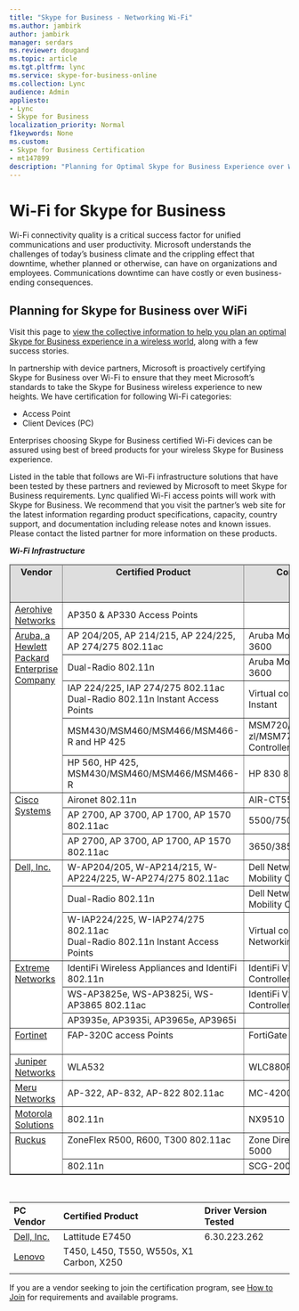 ```yaml
---
title: "Skype for Business - Networking Wi-Fi"
ms.author: jambirk
author: jambirk
manager: serdars
ms.reviewer: dougand
ms.topic: article
ms.tgt.pltfrm: lync
ms.service: skype-for-business-online
ms.collection: Lync
audience: Admin
appliesto:
- Lync
- Skype for Business 
localization_priority: Normal
f1keywords: None
ms.custom:
- Skype for Business Certification
- mt147899
description: "Planning for Optimal Skype for Business Experience over Wi-Fi provides the collective information to help you plan an optimal Skype for Business experience in a wireless world."
---
```


# Wi-Fi for Skype for Business
Wi-Fi connectivity quality is a critical success factor for unified communications and user productivity. Microsoft understands the challenges of today’s business climate and the crippling effect that downtime, whether planned or otherwise, can have on organizations and employees. Communications downtime can have costly or even business-ending consequences.

## Planning for Skype for Business over WiFi
Visit this page to [view the collective information to help you plan an optimal Skype for Business experience in a wireless world](plan-wifi.md), along with a few success stories.

In partnership with device partners, Microsoft is proactively certifying Skype for Business over Wi-Fi to ensure that they meet Microsoft’s standards to take the Skype for Business wireless experience to new heights. We have certification for following Wi-Fi categories:
- Access Point
- Client Devices (PC)

Enterprises choosing Skype for Business certified Wi-Fi devices can be assured using best of breed products for your wireless Skype for Business experience.

Listed in the table that follows are Wi-Fi infrastructure solutions that have been tested by these partners and reviewed by Microsoft to meet Skype for Business requirements. Lync qualified Wi-Fi access points will work with Skype for Business. We recommend that you visit the partner’s web site for the latest information regarding product specifications, capacity, country support, and documentation including release notes and known issues. Please contact the listed partner for more information on these products.

 ***Wi-Fi Infrastructure***
<table border="1" cellpadding="5" cellspacing="" class="grid" style="border-collapse:collapse;background-color:white;" width="100%" xmlns="http://www.w3.org/1999/xhtml">
	<colgroup>
		<col width="83" />
		<col width="236" />
		<col width="306" />
		<col width="103" />
	</colgroup>
	<thead>
		<tr bgcolor="#DEDEDE">
			<td align="center" valign="top"><strong>Vendor</strong></td>
			<td align="center" valign="top"><strong>Certified Product</strong></td>
			<td align="center" valign="top"><strong>Controller Used</strong></td>
			<td align="center" valign="top"><strong>Firmware Version Tested</strong></td>
		</tr>
	</thead>
	<tbody>
		<tr>
			<td><a href="http://www.aerohive.com/products/access-points">Aerohive Networks</a></td>
			<td>AP350 &amp; AP330 Access Points</td>
			<td> </td>
			<td>HiveOS 6.4r1</td>
		</tr>
		<tr align="left" valign="top">
			<td rowspan="5"><a href="http://www.arubanetworks.com/">Aruba, a Hewlett Packard Enterprise Company</a></td>
			<td>AP 204/205, AP 214/215, AP 224/225, AP 274/275 802.11ac</td>
			<td>Aruba Mobility Controller 3600</td>
			<td>AOS 6.4.2.0</td>
		</tr>
		<tr>
			<td>Dual-Radio 802.11n</td>
			<td>Aruba Mobility Controller 3600</td>
			<td>AOS 6.1.3.2</td>
		</tr>
		<tr>
			<td>IAP 224/225, IAP 274/275 802.11ac<br />Dual-Radio 802.11n Instant Access Points</td>
			<td>Virtual controller for Aruba Instant</td>
			<td>4.0.0.7</td>
		</tr>
		<tr>
			<td>MSM430/MSM460/MSM466/MSM466-R and HP 425</td>
			<td>MSM720/MSM760/MSM765 zl/MSM775 zl Wireless LAN Controllers</td>
			<td>6.0.1.1</td>
		</tr>
		<tr>
			<td>HP 560, HP 425, MSM430/MSM460/MSM466/MSM466-R</td>
			<td>HP 830 8G</td>
			<td>3507P26</td>
		</tr>
		<tr align="left" valign="top">
			<td rowspan="3"><a href="http://www.cisco.com/c/dam/en/us/products/collateral/wireless/lync.pdf">Cisco Systems</a></td>
			<td>Aironet 802.11n</td>
			<td>AIR-CT5508-K9</td>
			<td>SW 7.6</td>
		</tr>
		<tr>
			<td>AP 2700, AP 3700, AP 1700, AP 1570 802.11ac</td>
			<td>5500/7500/8500/WiSM2</td>
			<td>AireOS 8.0.100.0</td>
		</tr>
		<tr>
			<td>AP 2700, AP 3700, AP 1700, AP 1570 802.11ac</td>
			<td>3650/3850/5760</td>
			<td>IOS-XE 03.07.00E</td>
		</tr>
		<tr align="left" valign="top">
			<td rowspan="3"><a href="http://www.dell.com/us/business/p/powerconnect-w-series?~ck=anav">Dell, Inc.</a></td>
			<td>W-AP204/205, W-AP214/215, W-AP224/225, W-AP274/275 802.11ac</td>
			<td>Dell Networking W-Series Mobility Controller W-3600</td>
			<td>AOS 6.4.2.0 and higher</td>
		</tr>
		<tr>
			<td>Dual-Radio 802.11n</td>
			<td>Dell Networking W-Series Mobility Controller W-3601</td>
			<td>AOS 6.1.3.2 and higher</td>
		</tr>
		<tr>
			<td>W-IAP224/225, W-IAP274/275 802.11ac<br />Dual-Radio 802.11n Instant Access Points</td>
			<td>Virtual controller for Dell Networking W-Series Instant</td>
			<td>4.0.0.7 and higher</td>
		</tr>
		<tr align="left" valign="top">
			<td rowspan="3"><a href="http://www.extremenetworks.com/product/microsoft-lync-solutions">Extreme Networks</a></td>
			<td>IdentiFi Wireless Appliances and IdentiFi 802.11n</td>
			<td>IdentiFi V2110 Virtual Controller on Vmware</td>
			<td>9.01.01.0228</td>
		</tr>
		<tr>
			<td>WS-AP3825e, WS-AP3825i, WS-AP3865 802.11ac</td>
			<td>IdentiFi V2110 Virtual Controller on Vmware</td>
			<td>09.12.01.0067</td>
		</tr>
		<tr>
			<td>AP3935e, AP3935i, AP3965e, AP3965i</td>
			<td> </td>
			<td> </td>
		</tr>
		<tr align="left" valign="top">
			<td><a href="https://www.fortinet.com/products.html">Fortinet</a></td>
			<td>FAP-320C access Points</td>
			<td>FortiGate 600D </td>
			<td>FortiOS v5.6.2 build 1486 (GA</td>
		</tr>
		<tr>
			<td><a href="https://www.juniper.net/us/en/partners/technology-alliances/unified-communications/">Juniper Networks</a></td>
			<td>WLA532</td>
			<td>WLC880R</td>
			<td>MSS 8.0</td>
		</tr>
		<tr>
			<td><a href="http://www.merunetworks.com/products/technology/microsoft-lync/index.html">Meru Networks</a></td>
			<td>AP-322, AP-832, AP-822 802.11ac</td>
			<td>MC-4200</td>
			<td>6.1.2</td>
		</tr>
		<tr>
			<td><a href="https://atgsupportcentral.motorolasolutions.com/content/emb/docs/manuals/Lync_AP_Test_Results.pdf">Motorola Solutions</a></td>
			<td>802.11n</td>
			<td>NX9510</td>
			<td>WiNG 5.5.0.0</td>
		</tr>
		<tr align="left" valign="top">
			<td rowspan="2"><a href="http://a030f85c1e25003d7609-b98377aee968aad08453374eb1df3398.r40.cf2.rackcdn.com/other/bpcg-lync-ruckus.pdf">Ruckus</a></td>
			<td>ZoneFlex R500, R600, T300 802.11ac</td>
			<td>Zone Director 1200, 3000, 5000</td>
			<td>9.9.0/0 build 118</td>
		</tr>
		<tr>
			<td>802.11n</td>
			<td>SCG-200</td>
			<td>SCG 2.5</td>
		</tr>
	</tbody>
</table>
<br>

|PC Vendor  |Certified Product  |Driver Version Tested  |
|:----|:----|:----|
|[Dell, Inc.](http://www.dell.com/us/business/p/latitude-e7450-ultrabook/pd)| Lattitude E7450|6.30.223.262|
|[Lenovo](http://shop.lenovo.com/us/en/laptops/)|T450, L450, T550, W550s, X1 Carbon, X250|         |
|  | |  |
 

 

If you are a vendor seeking to join the certification program, see [How to Join](how-to-join.md) for requirements and available programs.

